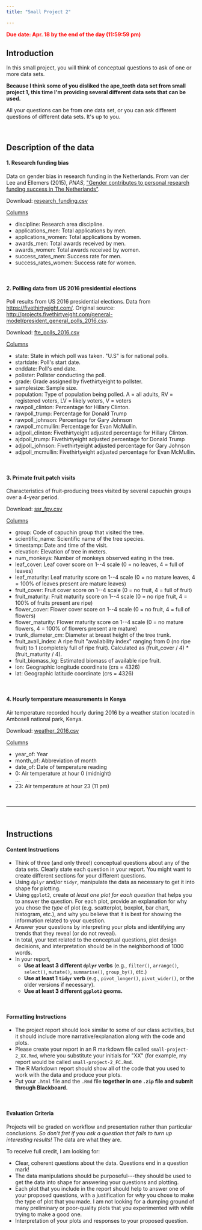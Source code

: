 ```yaml
---
title: "Small Project 2"

---
```


<span style="color:red">**Due date: Apr. 18 by the end of the day (11:59:59 pm)**</span>

## Introduction

In this small project, you will think of conceptual questions to ask of one or more data sets.

**Because I think some of you disliked the ape_teeth data set from small project 1, this time I'm providing several different data sets that can be used.**

All your questions can be from one data set, or you can ask different questions of different data sets. It's up to you.

<br>

## Description of the data


#### 1. Research funding bias

Data on gender bias in research funding in the Netherlands. From van der Lee and Ellemers (2015), _PNAS_, ["Gender contributes to personal research funding success in The Netherlands"](https://www.pnas.org/content/112/40/12349).

Download: [<i class="fas fa-file-csv fa-lg"></i> research_funding.csv](/files/data/research_funding.csv)

<u>Columns</u>

- discipline: Research area discipline.
- applications_men: Total applications by men.
- applications_women: Total applications by women.
- awards_men: Total awards received by men.
- awards_women: Total awards received by women.
- success_rates_men: Success rate for men.
- success_rates_women: Success rate for women.

<br>

#### 2. Pollling data from US 2016 presidential elections

Poll results from US 2016 presidential elections. Data from <https://fivethirtyeight.com/>. Original source: <http://projects.fivethirtyeight.com/general-model/president_general_polls_2016.csv>.

Download: [<i class="fas fa-file-csv fa-lg"></i> fte_polls_2016.csv](/files/data/fte_polls_2016.csv)

<u>Columns</u>

- state: State in which poll was taken. "U.S" is for national polls.
- startdate: Poll's start date.
- enddate: Poll's end date.
- pollster: Pollster conducting the poll.
- grade: Grade assigned by fivethirtyeight to pollster.
- samplesize: Sample size.
- population: Type of population being polled. A = all adults, RV = registered voters, LV = likely voters, V = voters
- rawpoll_clinton: Percentage for Hillary Clinton.
- rawpoll_trump: Percentage for Donald Trump
- rawpoll_johnson: Percentage for Gary Johnson
- rawpoll_mcmullin: Percentage for Evan McMullin.
- adjpoll_clinton: Fivethirtyeight adjusted percentage for Hillary Clinton.
- ajdpoll_trump: Fivethirtyeight adjusted percentage for Donald Trump
- adjpoll_johnson: Fivethirtyeight adjusted percentage for Gary Johnson
- adjpoll_mcmullin: Fivethirtyeight adjusted percentage for Evan McMullin.

<br>

#### 3. Primate fruit patch visits

Characteristics of fruit-producing trees visited by several capuchin groups over a 4-year period.

Download: [<i class="fas fa-file-csv fa-lg"></i> ssr_fpv.csv](/files/data/ssr_fpv.csv)

<u>Columns</u>

 - group: Code of capuchin group that visited the tree.
 - scientific_name: Scientific name of the tree species.
 - timestamp: Date and time of the visit.
 - elevation: Elevation of tree in meters.
 - num_monkeys: Number of monkeys observed eating in the tree.
 - leaf_cover: Leaf cover score on 1--4 scale (0 = no leaves, 4 = full of leaves)
 - leaf_maturity: Leaf maturity score on 1--4 scale (0 = no mature leaves, 4 = 100% of leaves present are mature leaves)
 - fruit_cover: Fruit cover score on 1--4 scale (0 = no fruit, 4 = full of fruit)
 - fruit_maturity: Fruit maturity score on 1--4 scale (0 = no ripe fruit, 4 = 100% of fruits present are ripe)
 - flower_cover: Flower cover score on 1--4 scale (0 = no fruit, 4 = full of flowers)
 - flower_maturity: Flower maturity score on 1--4 scale (0 = no mature flowers, 4 = 100% of flowers present are mature)
 - trunk_diameter_cm: Diameter at breast height of the tree trunk.
 - fruit_avail_index: A ripe fruit "availability index" ranging from 0 (no ripe fruit) to 1 (completely full of ripe fruit). Calculated as (fruit_cover / 4) * (fruit_maturity / 4).
 - fruit_biomass_kg: Estimated biomass of available ripe fruit.
 - lon: Geographic longitude coordinate (crs = 4326)
 - lat: Geographic latitude coordinate (crs = 4326)


<br>

#### 4. Hourly temperature measurements in Kenya

Air temperature recorded hourly during 2016 by a weather station located in Amboseli national park, Kenya.

Download: [<i class="fas fa-file-csv fa-lg"></i> weather_2016.csv](/files/data/weather_2016.csv)

<u>Columns</u>

- year_of: Year
- month_of: Abbreviation of month
- date_of: Date of temperature reading
- 0: Air temperature at hour 0 (midnight)    
...
- 23: Air temperature at hour 23 (11 pm)


<br>
<hr>
<br>

## Instructions

#### Content Instructions

- Think of three (and only three!) conceptual questions about any of the data sets. Clearly state each question in your report. You might want to create different sections for your different questions.
- Using `dplyr` and/or `tidyr`, manipulate the data as necessary to get it into shape for plotting.
- Using `ggplot2`, create _at least one plot for each question_ that helps you to answer the question. For each plot, provide an explanation for why you chose the _type_ of plot (e.g. scatterplot, boxplot, bar chart, histogram, etc.), and why you believe that it is best for showing the information related to your question. 
- Answer your questions by interpreting your plots and identifying any trends that they reveal (or do not reveal).
- In total, your text related to the conceptual questions, plot design decisions, and interpretation should be in the neighborhood of 1000 words.
- In your report, 
    - **Use at least 3 different `dplyr` verbs** (e.g., `filter()`, `arrange()`, `select()`, `mutate()`, `summarise()`, `group_by()`, etc.)
    - **Use at least 1 `tidyr` verb** (e.g., `pivot_longer()`, `pivot_wider()`, or the older versions if necessary).
    - **Use at least 3 different `ggplot2` geoms.**

<br>

#### Formatting Instructions

- The project report should look similar to some of our class activities, but it should include more narrative/explanation along with the code and plots.
- Please create your report in an R markdown file called `small-project-2_XX.Rmd`, where you substitute your initials for "XX" (for example, my report would be called `small-project-2_FC.Rmd`.
- The R Markdown report should show all of the code that you used to work with the data and produce your plots.
- Put your `.html` file and the `.Rmd` file **together in one `.zip` file and submit through Blackboard.**

<br>

#### Evaluation Criteria

Projects will be graded on workflow and presentation rather than particular conclusions. _So don't fret if you ask a question that fails to turn up interesting results!_ The data are what they are.

To receive full credit, I am looking for:

- Clear, coherent questions about the data. Questions end in a question mark!
- The data manipulations should be purposeful---they should be used to get the data into shape for answering your questions and plotting.
- Each plot that you include in the report should help to answer one of your proposed questions, with a justification for _why_ you chose to make the type of plot that you made. I am not looking for a dumping ground of many preliminary or poor-quality plots that you experimented with while trying to make a good one.
- Interpretation of your plots and responses to your proposed question.